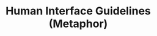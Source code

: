 ---
layout: projectPageNew
title: 'Human Interface Guidelines (Metaphor)'
year: 2020
medium: two channel video
paragraphs:
 - text: |
    In 1987 Apple published the Macintosh Human Interface Guidelines – a document summarizing the visual principles behind the MacOS user interface. In a pursuit towards popularizing personal computing throughout the 1980s, Apple embraced <em>metaphor</em> as a core idea in interface design: presenting the user with concepts already familiar from everyday life, as a means towards easing the software learning curve.<br/><br/>
 - text: |
    The <em>desktop metaphor</em> is one popular instance of metaphor usage in interface design. It models a computer's working area as if it were the user's desk, viewed from above, and recontextualizes objects found in the office (such as files, folders or trash cans) into digital entities.<br/><br/>
 - text: |
    This two channel video engages with and reverses the skeuomorphism of the desktop metaphor. The default landscape photograph which serves as desktop wallpaper evolves from visual backdrop to full-blown ecosystem, which is being watched (left channel) and watching (right channel) at the same time. Human presence is not directly portrayed, but implied through the design of the scene – the museum-like setting invites the spectator to project their gaze into the landscape. 3-dimensional models of the folder icon serve as the visual liaison between the two spaces, slowly overflowing the scene throughout the course of the video. Original text by Apple, arguing for the use of metaphor in interface design, is shown on the screen, while elements of nature (trees and flowers) rotate in the center of each channel, in reference to the most popular motion graphics gestures in loading screens.
images:
 - url: https://player.vimeo.com/video/488594401
   vimeo: true
---